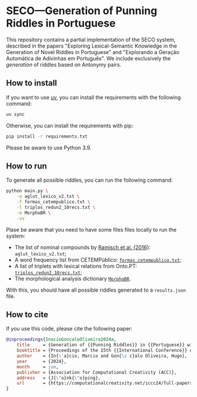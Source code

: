# SECO—Generation of Punning Riddles in Portuguese

This repository contains a partial implementation of the SECO system, described in the papers "Exploring Lexical-Semantic Knowledge in the Generation of Novel Riddles in Portuguese" and "Explorando a Geração Automática de Adivinhas em Português". We include exclusively the _generation_ of riddles based on Antonymy pairs.

## How to install

If you want to use [uv](https://astral.sh/blog/uv), you can install the requirements with the following command:

```bash
uv sync
```

Otherwise, you can install the requirements with pip:

```bash
pip install -r requirements.txt
```

Please be aware to use Python 3.9.

## How to run

To generate all possible riddles, you can run the following command:

```bash
python main.py \
    -a aglut_lexico_v2.txt \
    -f formas_cetempublico.txt \
    -l triplos_redun2_10recs.txt \
    -m MorphoBR \
    -vv
```

Plase be aware that you need to have some files files locally to run the system:

- The list of nominal compounds by [Ramisch et al. (2016)](https://aclanthology.org/P16-2026/): `aglut_lexico_v2.txt`;
- A word frequency list from CETEMPúblico: [`formas_cetempublico.txt`](https://www.linguateca.pt/acesso/corpus.php?corpus=CETEMPUBLICO);
- A list of triplets with lexical relations from Onto.[]()PT: [`triplos_redun2_10recs.txt`](http://ontopt.dei.uc.pt/index.php?sec=download_outros);
- The morphological analysis dictionary [`MorphoBR`](https://github.com/LR-POR/MorphoBr).

With this, you should have all possible riddles generated to a `results.json` file.

## How to cite

If you use this code, please cite the following paper:

```bibtex
@inproceedings{InacioGoncaloOliveira2024a,
    title     = {Generation of {{Punning Riddles}} in {{Portuguese}} with {{Prompt Chaining}}},
    booktitle = {Proceedings of the 15th {{International Conference}} on {{Computational Creativity}} ({{ICCC}}'24)},
    author    = {In{\'a}cio, Marcio and Gon{\c c}alo Oliveira, Hugo},
    year      = {2024},
    month     = jun,
    publisher = {Association for Computational Creativity (ACC)},
    address   = {J{\"o}nk{\"o}ping},
    url       = {https://computationalcreativity.net/iccc24/full-papers/ICCC24\_paper\_143.pdf}
}
```
